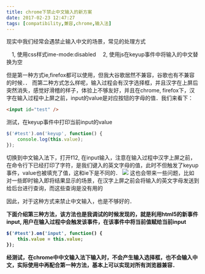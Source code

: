 ```yaml
---
title: chrome下禁止中文输入的新方案
date: 2017-02-23 12:47:27
tags: [compatibility,兼容,chrome,输入法]
---
```


现实中我们经常会遇禁止输入中文的场景，常见的处理方式

　1, 使用css样式ime-mode:disabled
　2, 使用js在keyup事件中将输入的中文替换为空

但是第一种方式ie,firefox都可以使用，但我大谷歌居然不兼容，谷歌也有不兼容的时候．．
而第二种方式怎么样呢，输入过程会有汉字选择框，并且汉字在上屏后突然消失，感觉好滑稽的样子，体验上不够友好，并且在chrome, firefox下，汉字在输入过程中上屏之前，input的value是对应按钮的字母的值．我们来看下：

~~~ html
<input id="test" />
~~~
测试，在keyup事件中打印当前input的value
~~~ javascript
$('#test').on('keyup', function() {
	console.log(this.value);
});
~~~
切换到中文输入法下，打开f12, 在input输入，注意在输入过程中汉字上屏之前，在命令行下已经打印了字符，是我们键入的英文字母的值，此时不但触发了keyup事件，value也被填充了值，这和ie下是不同的．
<img src="/image/input.jpg">
这也会带来一些问题，比如对一些即时输入即将结果显示的场景，在汉字上屏之前会将输入的英文字母发送到给后台进行查询，而这些查询是没有用的

因此，对于这种方式来禁止中文输入，也是不够好的．

<b>下面介绍第三种方法，该方法也是我调试的时候发现的，就是利用html5的新事件input, 用户在输入过程中会触发该事件，在该事件中将当前值赋给当前input<b>
~~~ javascript
$('#test').on('input', function() {
	this.value = this.value;
});
~~~
经测试，在chrome中中文输入法下输入时，不会产生输入选择框，也不会输入中文，实际使用中再配合第一种方法，基本上可以实现对所有浏览器兼容．